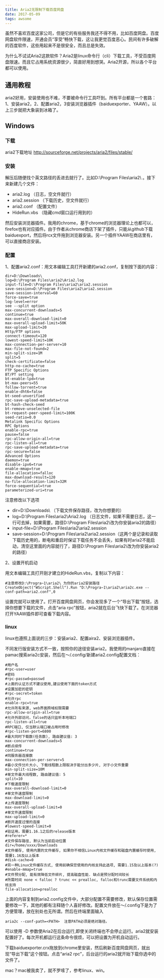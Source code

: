 ```yaml
---
title: Aria2无限制下载百度网盘
date: 2017-05-09
tags: awsome
---
```


虽然不喜欢百度这家公司，但是它的有些服务我还不得不用，比如百度网盘。百度网盘软件限速，开通会员“享受”畅快下载，这让我更觉百度恶心。民间有许多破解的百度软件，这些用起来不是很安全，而且总是失效。

<!--more-->

为什么不试试Aria2这款软件？Aria2是linux命令行（cli）下载工具，不受百度网盘限速。而且它占用系统资源很少，简直好用到想哭。Aria2开源，所以各个平台都可以使用。

## 通用教程
aria2好用，安装使用也不难，不要被命令行工具吓到。所有平台都是一个套路：1、安装aria2，2、配置aria2，3安装浏览器插件（baiduexporter、YAAW）。以上三步就把大象装到冰箱了。

## Windows

### 下载
aria2下载地址
http://sourceforge.net/projects/aria2/files/stable/

### 安装
解压后随便找个英文路径的丢进去就行了。比如D:\Program Files\aria2\ 。接下来新建几个文件：
- aria2.log  （日志，空文件就行）
- aria2.session （下载历史，空文件就行）
- aria2.conf    （配置文件）
- HideRun.vbs  （隐藏cmd窗口运行用到的）

然后安装浏览器插件。我用的chrome，基于chrome的浏览器理论上也都可以，firefox也有对应插件。由于作者从chrome商店下架了插件，只能从github下载baiduexport，然后将rcx文件拖到浏览器安装。另一个插件YAAW在商店里有，可以直接商店安装。

### 配置
1、配置aria2.conf：用文本编辑工具打开新建的aria2.conf，复制按下面的内容：
```
dir=D:\Downloads\
log=D:\Program Files\aria2\Aria2.log
input-file=D:\Program Files\aria2\aria2.session
save-session=D:\Program Files\aria2\aria2.session
save-session-interval=60
force-save=true
log-level=error
see --split option
max-concurrent-downloads=5
continue=true
max-overall-download-limit=0
max-overall-upload-limit=50K
max-upload-limit=20
Http/FTP options
connect-timeout=120
lowest-speed-limit=10K
max-connection-per-server=10
max-file-not-found=2
min-split-size=1M
split=5
check-certificate=false
http-no-cache=true
FTP Specific Options
BT/PT setting
bt-enable-lpd=true
bt-max-peers=55
follow-torrent=true
enable-dht6=false
bt-seed-unverified
rpc-save-upload-metadata=true
bt-hash-check-seed
bt-remove-unselected-file
bt-request-peer-speed-limit=100K
seed-ratio=0.0
Metalink Specific Options
RPC Options
enable-rpc=true
pause=false
rpc-allow-origin-all=true
rpc-listen-all=true
rpc-save-upload-metadata=true
rpc-secure=false
Advanced Options
daemon=true
disable-ipv6=true
enable-mmap=true
file-allocation=falloc
max-download-result=120
no-file-allocation-limit=32M
force-sequential=true
parameterized-uri=true
```
注意修改以下选项
- dir=D:\Downloads\  （下载文件保存路径，改为你想要的）
- log=D:\Program Files\aria2\Aria2.log   （日志文件，如果不需要日志，这一行可去掉，如果需要，路径D:\Program Files\aria2\改为你安装aria2的路径）
- input-file=D:\Program Files\aria2\aria2.session
- save-session=D:\Program Files\aria2\aria2.session（这两个是记录和读取下载历史用的，断电和重启时保证下载任务不会丢失，如果有时aria2不能启动，清空这里面的内容就行了，路径D:\Program Files\aria2\改为你安装aria2的路径）

2、设置开机启动

用文本编辑工具打开刚才建立的HideRun.vbs，复制以下内容：
```
#注意修改D:\Progra~1\aria2\ 为你的aria2安装路径
CreateObject("WScript.Shell").Run "D:\Progra~1\aria2\aria2c.exe --conf-path=aria2.conf",0
```

设置完就可以使用了。打开百度网盘网页，你会发现多了一个“导出下载”按钮，选择你想要下载的文件，点击“aria rpc”按钮，aria2就在后台飞快下载了。在浏览器打开YAAW插件即可查看下载内容。

### linux
linux也遵照上面说的三步：安装aria2、配置aira2、安装浏览器插件。

不同发行版安装方式不一致，按照你的途径安装aria2。我使用的manjaro直接在pamac搜索aria2c安装，然后在～/.config/新建aria2.config配置文档：
```
#用户名
#rpc-user=user
#密码
#rpc-passwd=passwd
#上面的认证方式不建议使用,建议使用下面的token方式
#设置加密的密钥
#rpc-secret=token
#允许rpc
enable-rpc=true
#允许所有来源, web界面跨域权限需要
rpc-allow-origin-all=true
#允许外部访问，false的话只监听本地端口
rpc-listen-all=true
#RPC端口, 仅当默认端口被占用时修改
#rpc-listen-port=6800
#最大同时下载数(任务数), 路由建议值: 3
max-concurrent-downloads=5
#断点续传
continue=true
#同服务器连接数
max-connection-per-server=5
#最小文件分片大小, 下载线程数上限取决于能分出多少片, 对于小文件重要
min-split-size=10M
#单文件最大线程数, 路由建议值: 5
split=10
#下载速度限制
max-overall-download-limit=0
#单文件速度限制
max-download-limit=0
#上传速度限制
max-overall-upload-limit=0
#单文件速度限制
max-upload-limit=0
#断开速度过慢的连接
#lowest-speed-limit=0
#验证用，需要1.16.1之后的release版本
#referer=*
#文件保存路径, 默认为当前启动位置
dir=/home/xxxx/Downloads
#文件缓存, 使用内置的文件缓存, 如果你不相信Linux内核文件缓存和磁盘内置缓存时使用, 需要1.16及以上版本
#disk-cache=0
#另一种Linux文件缓存方式, 使用前确保您使用的内核支持此选项, 需要1.15及以上版本(?)
#enable-mmap=true
#文件预分配, 能有效降低文件碎片, 提高磁盘性能. 缺点是预分配时间较长
#所需时间 none < falloc ? trunc << prealloc, falloc和trunc需要文件系统和内核支持
file-allocation=prealloc
```
上面的内容复制到aria2.config文件中，大部分配置不需要修改，默认保存位置需要修改一下，其他的都有注释随个人喜好修改。配置文件放在～/.config下是为了方便管理，放在别处也无所谓。然后在终端里面输入
```
aria2c --conf-path=<PATH>  注意PATH必须是绝对路径。
```
可以使用 -D 参数使Aria2在后台运行,即使关闭终端也不会停止运行。aria2就安装配置好了。每次开机都运行这条命令很烦，可以把设置为开机自动运行。

下载baiduexporter.crx拖放到chrome里安装，然后刷新百度网盘网页，就出现“导出下载”这个按钮。点击“aria2 rpc”，后台运行的aria2就开始下载你选中的文件了。

mac？mac被我卖了，就不罗嗦了，参考linux、win。